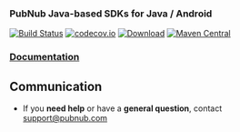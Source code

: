 

### PubNub Java-based SDKs for Java / Android


[![Build Status](https://travis-ci.org/pubnub/java.svg?branch=master)](https://travis-ci.org/pubnub/java)
[![codecov.io](https://codecov.io/github/pubnub/java/coverage.svg?branch=master)](https://codecov.io/github/pubnub/java?branch=master)
[![Download](https://api.bintray.com/packages/bintray/jcenter/com.pubnub%3Apubnub-gson/images/download.svg)](https://bintray.com/bintray/jcenter/com.pubnub%3Apubnub-gson/_latestVersion)
[![Maven Central](https://img.shields.io/maven-central/v/com.pubnub/pubnub-gson.svg)]()

### [Documentation](https://www.pubnub.com/docs/java/pubnub-java-sdk-v4)

## Communication

- If you **need help** or have a **general question**, contact <support@pubnub.com>
